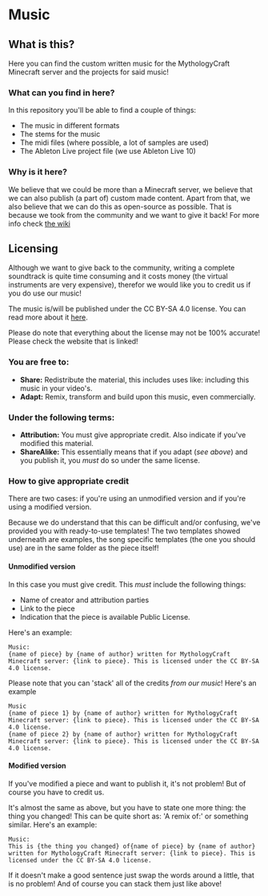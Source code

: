 # Music

## What is this?

Here you can find the custom written music for the MythologyCraft Minecraft server and the projects for said music! 

### What can you find in here?

In this repository you'll be able to find a couple of things:

- The music in different formats
- The stems for the music
- The midi files (where possible, a lot of samples are used)
- The Ableton Live project file (we use Ableton Live 10)

### Why is it here?

We believe that we could be more than a Minecraft server, we believe that we can also publish (a part of) custom made content. Apart from that, we also believe that we can do this as open-source as possible. That is because we took from the community and we want to give it back!
For more info check [the wiki](https://github.com/mythologynetwork/music/wiki "The wiki")

## Licensing
Although we want to give back to the community, writing a complete soundtrack is quite time consuming and it costs money (the virtual instruments are very expensive), therefor we would like you to credit us if you do use our music!

The music is/will be published under the CC BY-SA 4.0 license. You can read more about it [here](https://creativecommons.org/licenses/by-sa/4.0 "CC BY-SA 3.0 Licencse").

Please do note that everything about the license may not be 100% accurate! Please check the website that is linked!

### You are free to:
- **Share:** Redistribute the material, this includes uses like: including this music in your video's.
- **Adapt:** Remix, transform and build upon this music, even commercially.

### Under the following terms:

- **Attribution:** You must give appropriate credit. Also indicate if you've modified this material.
- **ShareAlike:** This essentially means that if you adapt (*see above*) and you publish it, you *must* do so under the same license.

### How to give appropriate credit

There are two cases: if you're using an unmodified version and if you're using a modified version.

Because we do understand that this can be difficult and/or confusing, we've provided you with ready-to-use templates!
The two templates showed underneath are examples, the song specific templates (the one you should use) are in the same folder as the piece itself!

#### Unmodified version

In this case you must give credit. This *must* include the following things:

- Name of creator and attribution parties
- Link to the piece
- Indication that the piece is available Public License.

Here's an example:

```
Music:
{name of piece} by {name of author} written for MythologyCraft Minecraft server: {link to piece}. This is licensed under the CC BY-SA 4.0 license.
```

Please note that you can 'stack' all of the credits *from our music*!
Here's an example

```
Music
{name of piece 1} by {name of author} written for MythologyCraft Minecraft server: {link to piece}. This is licensed under the CC BY-SA 4.0 license.
{name of piece 2} by {name of author} written for MythologyCraft Minecraft server: {link to piece}. This is licensed under the CC BY-SA 4.0 license.
```

#### Modified version

If you've modified a piece and want to publish it, it's not problem! But of course you have to credit us.

It's almost the same as above, but you have to state one more thing: the thing you changed! This can be quite short as: 'A remix of:' or something similar.
Here's an example:

```
Music:
This is {the thing you changed} of{name of piece} by {name of author} written for MythologyCraft Minecraft server: {link to piece}. This is licensed under the CC BY-SA 4.0 license.
```

If it doesn't make a good sentence just swap the words around a little, that is no problem! And of course you can stack them just like above!

